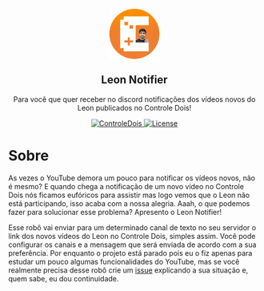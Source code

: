 <p align="center">
 <img width="100px" src="https://github.com/trywesley/controledois-leonnotifier/blob/main/assets/icon.png" align="center" alt="ControleDois" />
 <h2 align="center">Leon Notifier</h2>
 <p align="center">Para você que quer receber no discord notificações dos vídeos novos do Leon publicados no Controle Dois!</p>
</p>
  <p align="center">
    <a href="https://youtube.com/c/ControleDois">
      <img alt="ControleDois" src="https://img.shields.io/static/v1?label=Controle%20%20Dois&message=subscribe&color=orange&style=social&logo=youtube" />
    </a>
    <a href="https://en.wikipedia.org/wiki/MIT_License">
      <img alt="License" src="https://img.shields.io/github/license/trywesley/controledois-leonnotifier?color=orange" />
    </a>
    <br />
  </p>
</p>

# Sobre
As vezes o YouTube demora um pouco para notificar os vídeos novos, não é mesmo? E quando chega a notificação de um novo vídeo no Controle Dois nós ficamos eufóricos para assistir mas logo vemos que o Leon não está participando, isso acaba com a nossa alegria. Aaah, o que podemos fazer para solucionar esse problema? Apresento o Leon Notifier!

Esse robô vai enviar para um determinado canal de texto no seu servidor o link dos novos vídeos do Leon no Controle Dois, simples assim. Você pode configurar os canais e a mensagem que será enviada de acordo com a sua preferência. Por enquanto o projeto está parado pois eu o fiz apenas para estudar um pouco algumas funcionalidades do YouTube, mas se você realmente precisa desse robô crie um [issue](https://github.com/trywesley/LeonNotifier/issues/new) explicando a sua situação e, quem sabe, eu dou continuidade.
